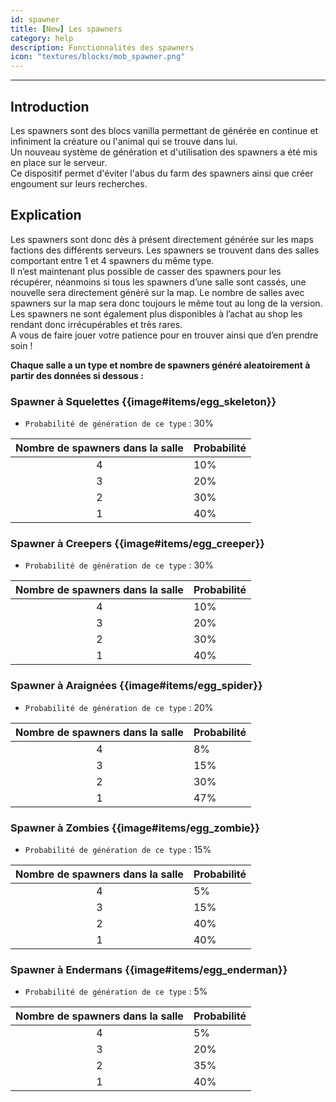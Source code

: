```yaml
---
id: spawner
title: [New] Les spawners
category: help
description: Fonctionnalités des spawners
icon: "textures/blocks/mob_spawner.png"
---
```

___

## Introduction 

Les spawners sont des blocs vanilla permettant de générée en continue et infiniment la créature ou l'animal qui se trouve dans lui.  
Un nouveau système de génération et d'utilisation des spawners a été mis en place sur le serveur.    
Ce dispositif permet d'éviter l'abus du farm des spawners ainsi que créer engoument sur leurs recherches.  

## Explication 

Les spawners sont donc dès à présent directement générée sur les maps factions des différents serveurs. Les spawners se trouvent dans des salles comportant entre 1 et 4 spawners du même type.  
Il n’est maintenant plus possible de casser des spawners pour les récupérer, néanmoins si tous les spawners d’une salle sont cassés, une nouvelle sera directement généré sur la map. Le nombre de salles avec spawners sur la map sera donc toujours le même tout au long de la version.  
Les spawners ne sont également plus disponibles à l’achat au shop les rendant donc irrécupérables et très rares.   
A vous de faire jouer votre patience pour en trouver ainsi que d’en prendre soin !   

**Chaque salle a un type et nombre de spawners généré aleatoirement à partir des données si dessous :** 

### Spawner à Squelettes {{image#items/egg_skeleton}}

- `` Probabilité de génération de ce type `` : 30% 

Nombre de spawners dans la salle | Probabilité |
:---: | ---
4 | 10%
3 | 20%
2 | 30%
1 | 40%

### Spawner à Creepers {{image#items/egg_creeper}}

- `` Probabilité de génération de ce type `` : 30% 

Nombre de spawners dans la salle | Probabilité |
:---: | ---
4 | 10%
3 | 20%
2 | 30%
1 | 40%

### Spawner à Araignées {{image#items/egg_spider}}

- `` Probabilité de génération de ce type `` : 20% 

Nombre de spawners dans la salle | Probabilité |
:---: | ---
4 | 8%
3 | 15%
2 | 30%
1 | 47%

### Spawner à Zombies {{image#items/egg_zombie}}

- `` Probabilité de génération de ce type `` : 15% 

Nombre de spawners dans la salle | Probabilité |
:---: | ---
4 | 5%
3 | 15%
2 | 40%
1 | 40%

### Spawner à Endermans {{image#items/egg_enderman}}

- `` Probabilité de génération de ce type `` : 5% 

Nombre de spawners dans la salle | Probabilité |
:---: | ---
4 | 5%
3 | 20%
2 | 35%
1 | 40%
